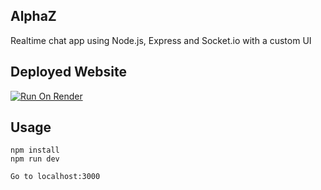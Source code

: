 ## AlphaZ

Realtime chat app using Node.js, Express and Socket.io with a custom UI

## Deployed Website

[![Run On Render](https://img.shields.io/badge/-Run%20on%20Render-05122A?style=flat&logo=render)](https://alphaz.onrender.com)

## Usage

```
npm install
npm run dev

Go to localhost:3000
```
